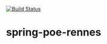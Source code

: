 [![Build Status](https://travis-ci.org/GuillaumePDV/spring-poe-rennes.svg?branch=master)](https://travis-ci.org/GuillaumePDV/spring-poe-rennes)
# spring-poe-rennes
